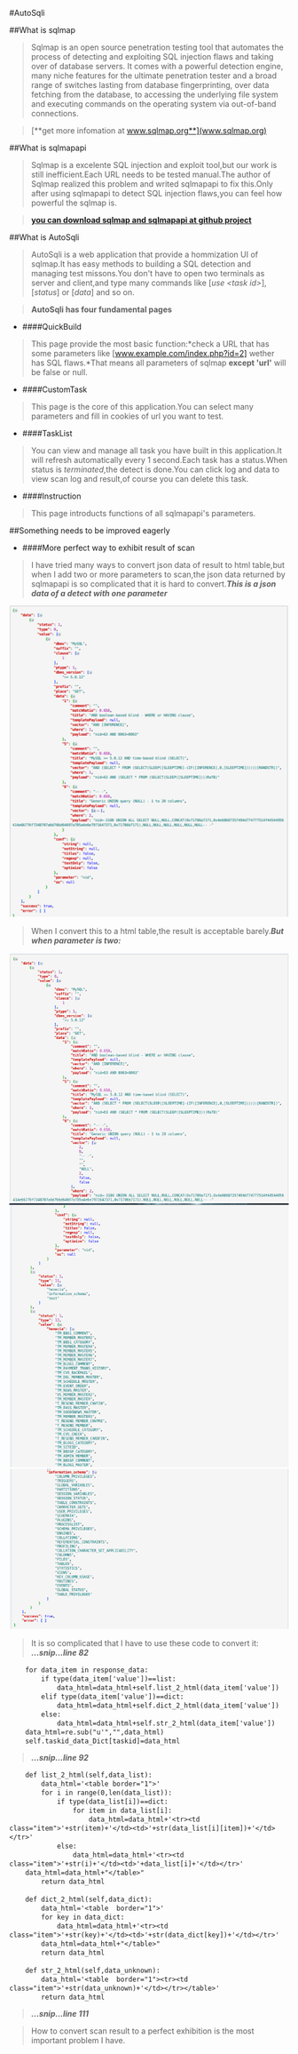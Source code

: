 #AutoSqli

##What is sqlmap
> Sqlmap is an open source penetration testing tool that automates the process of detecting and exploiting SQL injection flaws and taking over of database servers. It comes with a powerful detection engine, many niche features for the ultimate penetration tester and a broad range of switches lasting from database fingerprinting, over data fetching from the database, to accessing the underlying file system and executing commands on the operating system via out-of-band connections.
   
   >[**get more infomation at www.sqlmap.org**](www.sqlmap.org)

##What is sqlmapapi
> Sqlmap is a excelente SQL injection and exploit tool,but our work is still inefficient.Each URL needs to be tested manual.The author of Sqlmap realized this problem and writed sqlmapapi to fix this.Only after using sqlmapapi to detect SQL injection flaws,you can feel how powerful the sqlmap is.
   
   >[**you can download sqlmap and sqlmapapi at github project**](https://github.com/sqlmapproject/sqlmap)
   
##What is AutoSqli
> AutoSqli is a web application that provide a hommization UI of sqlmap.It has easy methods to building a SQL detection and managing test missons.You don't have to open two terminals as server and client,and type many commands like [*use <task id\>*],[*status*] or [*data*] and so on.

> **AutoSqli has four fundamental pages**

* ####QuickBuild
> This page provide the most basic function:*check a URL that has some parameters like [www.example.com/index.php?id=2] wether has SQL flaws.*That means all parameters of sqlmap **except 'url'** will be false or null.

* ####CustomTask
> This page is the core of this application.You can select many parameters and fill in cookies of url you want to test.

* ####TaskList
> You can view and manage all task you have built in this application.It will refresh automatically every 1 second.Each task has a status.When status is *terminated*,the detect is done.You can click log and data to view scan log and result,of course you can delete this task.

* ####Instruction
> This page introducts functions of all sqlmapapi's parameters.

##Something needs to be improved eagerly

* ####More perfect way to exhibit result of scan
> I have tried many ways to convert json data of result to html table,but when I add two or more parameters to scan,the json data returned by sqlmapapi is so complicated that it is hard to convert.***This is a json data of a detect with one parameter***

![](1pa_data.png)
> When I convert this to a html table,the result is acceptable barely.***But when parameter is two:***

![](2pa_data1.png)
![](2pa_data2.png)
![](2pa_data3.png)

> It is so complicated that I have to use these code to convert it:
> ***...snip...line 82***

        for data_item in response_data:
            if type(data_item['value'])==list:
                data_html=data_html+self.list_2_html(data_item['value'])
            elif type(data_item['value'])==dict:
                data_html=data_html+self.dict_2_html(data_item['value'])
            else:
                data_html=data_html+self.str_2_html(data_item['value'])
        data_html=re.sub("u'","",data_html)
        self.taskid_data_Dict[taskid]=data_html
> ***...snip...line 92***

        def list_2_html(self,data_list):
            data_html='<table border="1">'
            for i in range(0,len(data_list)):
                if type(data_list[i])==dict:
                    for item in data_list[i]:
                        data_html=data_html+'<tr><td class="item">'+str(item)+'</td><td>'+str(data_list[i][item])+'</td></tr>'
                else: 
                    data_html=data_html+'<tr><td class="item">'+str(i)+'</td><td>'+data_list[i]+'</td></tr>'  
        data_html=data_html+"</table>"
            return data_html
        
        def dict_2_html(self,data_dict):
            data_html='<table  border="1">'
            for key in data_dict:
                data_html=data_html+'<tr><td class="item">'+str(key)+'</td><td>'+str(data_dict[key])+'</td></tr>'
            data_html=data_html+"</table>"
            return data_html
        
        def str_2_html(self,data_unknown):
            data_html='<table  border="1"><tr><td class="item">'+str(data_unknown)+'</td></tr></table>'
            return data_html
> ***...snip...line 111***

> How to convert scan result to a perfect exhibition is the most important problem I have.
